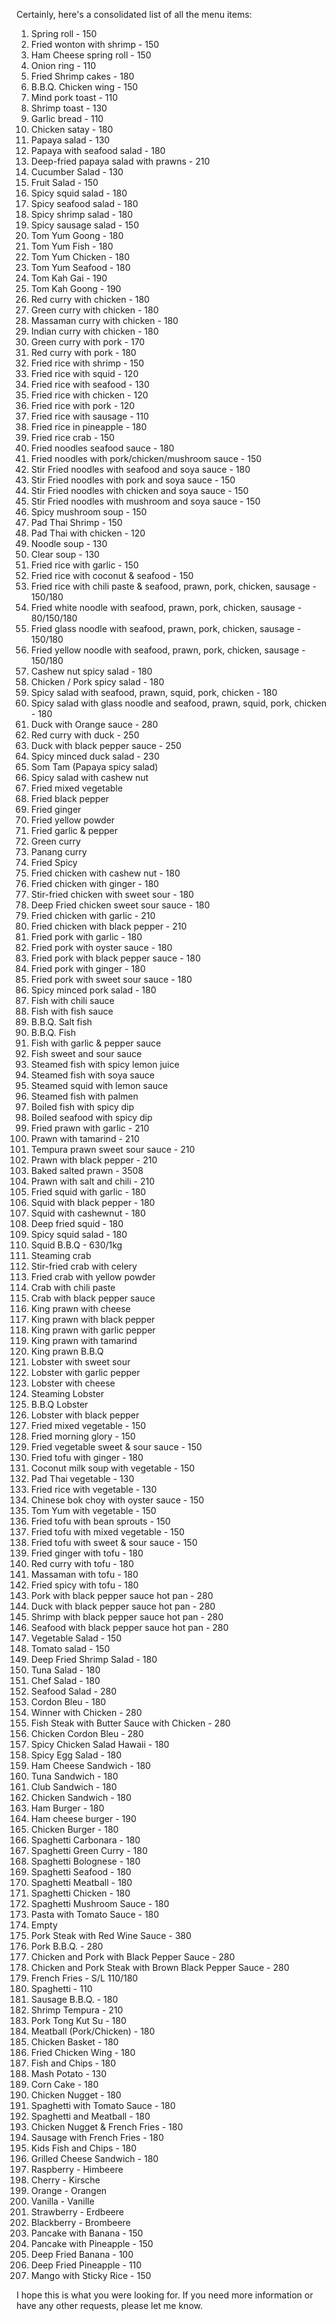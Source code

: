 Certainly, here's a consolidated list of all the menu items:

1. Spring roll - 150
2. Fried wonton with shrimp - 150
3. Ham Cheese spring roll - 150
4. Onion ring - 110
5. Fried Shrimp cakes - 180
6. B.B.Q. Chicken wing - 150
7. Mind pork toast - 110
8. Shrimp toast - 130
9. Garlic bread - 110
10. Chicken satay - 180
11. Papaya salad - 130
12. Papaya with seafood salad - 180
13. Deep-fried papaya salad with prawns - 210
14. Cucumber Salad - 130
15. Fruit Salad - 150
16. Spicy squid salad - 180
17. Spicy seafood salad - 180
18. Spicy shrimp salad - 180
19. Spicy sausage salad - 150
20. Tom Yum Goong - 180
21. Tom Yum Fish - 180
22. Tom Yum Chicken - 180
23. Tom Yum Seafood - 180
24. Tom Kah Gai - 190
25. Tom Kah Goong - 190
26. Red curry with chicken - 180
27. Green curry with chicken - 180
28. Massaman curry with chicken - 180
29. Indian curry with chicken - 180
30. Green curry with pork - 170
31. Red curry with pork - 180
32. Fried rice with shrimp - 150
33. Fried rice with squid - 120
34. Fried rice with seafood - 130
35. Fried rice with chicken - 120
36. Fried rice with pork - 120
37. Fried rice with sausage - 110
38. Fried rice in pineapple - 180
39. Fried rice crab - 150
40. Fried noodles seafood sauce - 180
41. Fried noodles with pork/chicken/mushroom sauce - 150
42. Stir Fried noodles with seafood and soya sauce - 180
43. Stir Fried noodles with pork and soya sauce - 150
44. Stir Fried noodles with chicken and soya sauce - 150
45. Stir Fried noodles with mushroom and soya sauce - 150
46. Spicy mushroom soup - 150
47. Pad Thai Shrimp - 150
48. Pad Thai with chicken - 120
49. Noodle soup - 130
50. Clear soup - 130
51. Fried rice with garlic - 150
52. Fried rice with coconut & seafood - 150
53. Fried rice with chili paste & seafood, prawn, pork, chicken, sausage - 150/180
54. Fried white noodle with seafood, prawn, pork, chicken, sausage - 80/150/180
55. Fried glass noodle with seafood, prawn, pork, chicken, sausage - 150/180
56. Fried yellow noodle with seafood, prawn, pork, chicken, sausage - 150/180
57. Cashew nut spicy salad - 180
58. Chicken / Pork spicy salad - 180
59. Spicy salad with seafood, prawn, squid, pork, chicken - 180
60. Spicy salad with glass noodle and seafood, prawn, squid, pork, chicken - 180
61. Duck with Orange sauce - 280
62. Red curry with duck - 250
63. Duck with black pepper sauce - 250
64. Spicy minced duck salad - 230
65. Som Tam (Papaya spicy salad)
66. Spicy salad with cashew nut
67. Fried mixed vegetable
68. Fried black pepper
69. Fried ginger
70. Fried yellow powder
71. Fried garlic & pepper
72. Green curry
73. Panang curry
74. Fried Spicy
75. Fried chicken with cashew nut - 180
76. Fried chicken with ginger - 180
77. Stir-fried chicken with sweet sour - 180
78. Deep Fried chicken sweet sour sauce - 180
79. Fried chicken with garlic - 210
80. Fried chicken with black pepper - 210
81. Fried pork with garlic - 180
82. Fried pork with oyster sauce - 180
83. Fried pork with black pepper sauce - 180
84. Fried pork with ginger - 180
85. Fried pork with sweet sour sauce - 180
86. Spicy minced pork salad - 180
87. Fish with chili sauce
88. Fish with fish sauce
89. B.B.Q. Salt fish
90. B.B.Q. Fish
91. Fish with garlic & pepper sauce
92. Fish sweet and sour sauce
93. Steamed fish with spicy lemon juice
94. Steamed fish with soya sauce
95. Steamed squid with lemon sauce
96. Steamed fish with palmen
97. Boiled fish with spicy dip
98. Boiled seafood with spicy dip
99. Fried prawn with garlic - 210
100. Prawn with tamarind - 210
101. Tempura prawn sweet sour sauce - 210
102. Prawn with black pepper - 210
103. Baked salted prawn - 3508
104. Prawn with salt and chili - 210
105. Fried squid with garlic - 180
106. Squid with black pepper - 180
107. Squid with cashewnut - 180
108. Deep fried squid - 180
109. Spicy squid salad - 180
110. Squid B.B.Q - 630/1kg
111. Steaming crab
112. Stir-fried crab with celery
113. Fried crab with yellow powder
114. Crab with chili paste
115. Crab with black pepper sauce
116. King prawn with cheese
117. King prawn with black pepper
118. King prawn with garlic pepper
119. King prawn with tamarind
120. King prawn B.B.Q
121. Lobster with sweet sour
122. Lobster with garlic pepper
123. Lobster with cheese
124. Steaming Lobster
125. B.B.Q Lobster
126. Lobster with black pepper
127. Fried mixed vegetable - 150
128. Fried morning glory - 150
129. Fried vegetable sweet & sour sauce - 150
130. Fried tofu with ginger - 180
131. Coconut milk soup with vegetable - 150
132. Pad Thai vegetable - 130
133. Fried rice with vegetable - 130
134. Chinese bok choy with oyster sauce - 150
135. Tom Yum with vegetable - 150
136. Fried tofu with bean sprouts - 150
137. Fried tofu with mixed vegetable - 150
138. Fried tofu with sweet & sour sauce - 150
139. Fried ginger with tofu - 180
140. Red curry with tofu - 180
141. Massaman with tofu - 180
142. Fried spicy with tofu - 180
143. Pork with black pepper sauce hot pan - 280
144. Duck with black pepper sauce hot pan - 280
145. Shrimp with black pepper sauce hot pan - 280
146. Seafood with black pepper sauce hot pan - 280
147. Vegetable Salad - 150
148. Tomato salad - 150
149. Deep Fried Shrimp Salad - 180
150. Tuna Salad - 180
151. Chef Salad - 180
152. Seafood Salad - 280
153. Cordon Bleu - 180
154. Winner with Chicken - 280
155. Fish Steak with Butter Sauce with Chicken - 280
156. Chicken Cordon Bleu - 280
157. Spicy Chicken Salad Hawaii - 180
158. Spicy Egg Salad - 180
159. Ham Cheese Sandwich - 180
160. Tuna Sandwich - 180
161. Club Sandwich - 180
162. Chicken Sandwich - 180
163. Ham Burger - 180
164. Ham cheese burger - 190
165. Chicken Burger - 180
166. Spaghetti Carbonara - 180
167. Spaghetti Green Curry - 180
168. Spaghetti Bolognese - 180
169. Spaghetti Seafood - 180
170. Spaghetti Meatball - 180
171. Spaghetti Chicken - 180
172. Spaghetti Mushroom Sauce - 180
173. Pasta with Tomato Sauce - 180
174. Empty
175. Pork Steak with Red Wine Sauce - 380
176. Pork B.B.Q. - 280
177. Chicken and Pork with Black Pepper Sauce - 280
178. Chicken and Pork Steak with Brown Black Pepper Sauce - 280
179. French Fries - S/L 110/180
180. Spaghetti - 110
181. Sausage B.B.Q. - 180
182. Shrimp Tempura - 210
183. Pork Tong Kut Su - 180
184. Meatball (Pork/Chicken) - 180
185. Chicken Basket - 180
186. Fried Chicken Wing - 180
187. Fish and Chips - 180
188. Mash Potato - 130
189. Corn Cake - 180
190. Chicken Nugget - 180
191. Spaghetti with Tomato Sauce - 180
192. Spaghetti and Meatball - 180
193. Chicken Nugget & French Fries - 180
194. Sausage with French Fries - 180
195. Kids Fish and Chips - 180
196. Grilled Cheese Sandwich - 180
197. Raspberry - Himbeere
198. Cherry - Kirsche
199. Orange - Orangen
200. Vanilla - Vanille
201. Strawberry - Erdbeere
202. Blackberry - Brombeere
203. Pancake with Banana - 150
204. Pancake with Pineapple - 150
205. Deep Fried Banana - 100
206. Deep Fried Pineapple - 110
207. Mango with Sticky Rice - 150

I hope this is what you were looking for. If you need more information or have any other requests, please let me know.